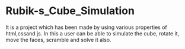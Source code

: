 # Rubik-s_Cube_Simulation

It is a project which has been made by using various properties of html,cssand js. 
In this a user can be able to simulate the cube, rotate it, move the faces, scramble and solve it also.
